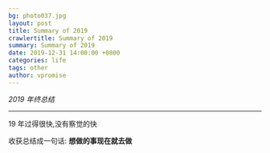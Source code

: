 ```yaml
---
bg: photo037.jpg
layout: post
title: Summary of 2019
crawlertitle: Summary of 2019
summary: Summary of 2019
date: 2019-12-31 14:00:00 +0800
categories: life
tags: other
author: vpromise
---
```


*2019 年终总结*

---

19 年过得很快,没有察觉的快

收获总结成一句话: **想做的事现在就去做**

